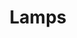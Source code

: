 ---
title:  Lamps
layout: post
excerpt: 3D Printed Lamp Shades
permalink: /projects/lamps

img:
    src: /assets/projects/lamps/lamps.svg
    alt: A CAD model of a 3D printable mount for a common LED light onto a helmet.
    class: invertable
---
